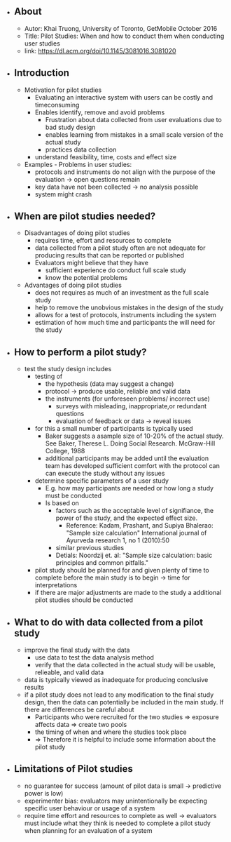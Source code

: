 - ## About
	- Autor: Khai Truong, University of Toronto, GetMobile October 2016
	- Title: Pilot Studies: When and how to conduct them when conducting user studies
	- link: https://dl.acm.org/doi/10.1145/3081016.3081020
- ## Introduction
	- Motivation for pilot studies
		- Evaluating an interactive system with users can be costly and timeconsuming
		- Enables identify, remove and avoid problems
			- Frustration about data collected from user evaluations due to bad study design
			- enables learning from mistakes in a small scale version of the actual study
			- practices data collection
		- understand feasibility, time, costs and effect size
	- Examples - Problems in user studies:
		- protocols and instruments do not align with the purpose of the evaluation -> open questions remain
		- key data have not been collected -> no analysis possible
		- system might crash
- ## When are pilot studies needed?
	- Disadvantages of doing pilot studies
		- requires time, effort and resources to complete
		- data collected from a pilot study often are not adequate for producing results that can be reported or published
		- Evaluators might believe that they have
			- sufficient experience do conduct full scale study
			- know the potential problems
	- Advantages of doing pilot studies
		- does not requires as much of an investment as the full scale study
		- help to remove the unobvious mistakes in the design of the study
		- allows for a test of protocols, instruments including the system
		- estimation of how much time and participants the will need for the study
- ## How to perform a pilot study?
	- test the study design includes
		- testing of
			- the hypothesis (data may suggest a change)
			- protocol -> produce usable, reliable and valid data
			- the instruments (for unforeseen problems/ incorrect use)
				- surveys with misleading, inappropriate,or redundant questions
				- evaluation of feedback or data -> reveal issues
		- for this a small number of participants is typically used
			- Baker suggests a asample size of 10-20% of the actual study. See Baker, Therese L. Doing Social Research. McGraw-Hill College, 1988
			- additional participants may be added until the evaluation team has developed sufficient comfort with the protocol can can execute the study without any issues
		- determine specific parameters of a user study
			- E.g. how may participants are needed or how long a study must be conducted
			- Is based on
				- factors such as the acceptable level of signifiance, the power of the study, and the expected effect size.
					- Reference: Kadam, Prashant, and Supiya Bhalerao: "Sample size calculation" International journal of Ayurveda research 1, no 1 (2010):50
				- similar previous studies
				- Detials: Noordzij et. al: "Sample size calculation: basic principles and common pitfalls."
		- pilot study should be planned for and given plenty of time to complete before the main study is to begin -> time for interpretations
		- if there are major adjustments are made to the study a additional pilot studies should be conducted
- ## What to do with data collected from a pilot study
	- improve the final study with the data
		- use data to test the data analysis method
		- verify that the data collected in the actual study will be usable, relieable, and valid data
	- data is typically viewed as inadequate for producing conclusive results
	- if a pilot study does not lead to any modification to the final study design, then the data can potentially be included in the main study. If there are differences be careful about
		- Participants who were recruited for the two studies => exposure affects data => create two pools
		- the timing of when and where the studies took place
		- => Therefore it is helpful to include some information about the pilot study
- ## Limitations of Pilot studies
	- no guarantee for success (amount of pilot data is small -> predictive power is low)
	- experimenter bias: evaluators may unintentionally be expecting specific user behaviour or usage of a system
	- require time effort and resources to complete as well -> evaluators must include what they think is needed to complete a pilot study when planning for an evaluation of a system